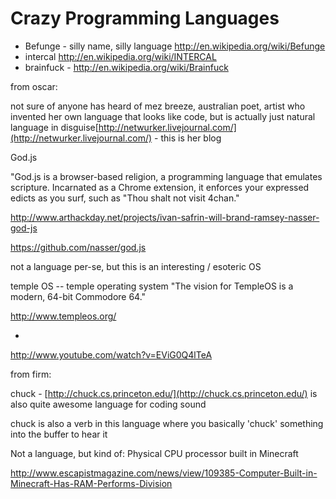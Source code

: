 # Crazy Programming Languages

*   Befunge - silly name, silly language [](http://en.wikipedia.org/wiki/Befunge)http://en.wikipedia.org/wiki/Befunge
*   intercal [](http://en.wikipedia.org/wiki/INTERCAL)http://en.wikipedia.org/wiki/INTERCAL
*   brainfuck - [](http://en.wikipedia.org/wiki/Brainfuck)http://en.wikipedia.org/wiki/Brainfuck

from oscar: 

not sure of anyone has heard of mez breeze, australian poet, artist who invented her own language that looks like code, but is actually just natural language in disguise[](http://netwurker.livejournal.com/)[http://netwurker.livejournal.com/](http://netwurker.livejournal.com/) - this is her blog

God.js

"God.js is a browser-based religion, a programming language that emulates scripture. Incarnated as a Chrome extension, it enforces your expressed edicts as you surf, such as "Thou shalt not visit 4chan." 

[](http://www.arthackday.net/projects/ivan-safrin-will-brand-ramsey-nasser-god-js)http://www.arthackday.net/projects/ivan-safrin-will-brand-ramsey-nasser-god-js

[](https://github.com/nasser/god.js)https://github.com/nasser/god.js

not a language per-se, but this is an interesting / esoteric OS

temple OS -- temple operating system  "The vision for TempleOS is a modern, 64-bit Commodore 64."

[](http://www.templeos.org/)http://www.templeos.org/

*

[](http://www.youtube.com/watch?v=EViG0Q4lTeA)http://www.youtube.com/watch?v=EViG0Q4lTeA

from firm: 

chuck - [](http://chuck.cs.princeton.edu/)[http://chuck.cs.princeton.edu/](http://chuck.cs.princeton.edu/) is also quite awesome language for coding sound

chuck is also a verb in this language where you basically 'chuck' something into the buffer to hear it

Not a language, but kind of: Physical CPU processor built in Minecraft

[](http://www.escapistmagazine.com/news/view/109385-Computer-Built-in-Minecraft-Has-RAM-Performs-Division)http://www.escapistmagazine.com/news/view/109385-Computer-Built-in-Minecraft-Has-RAM-Performs-Division